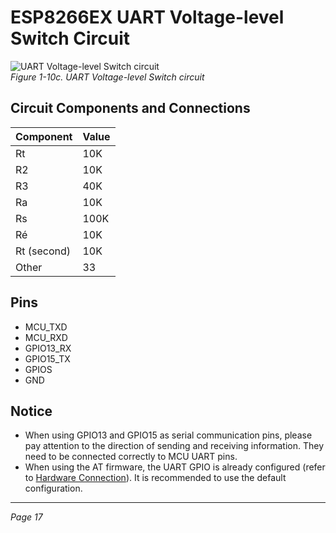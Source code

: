 # ESP8266EX UART Voltage-level Switch Circuit

![UART Voltage-level Switch circuit](Figure_1-10c_UART_Voltage-level_Switch_circuit.png)  
*Figure 1-10c. UART Voltage-level Switch circuit*

## Circuit Components and Connections

| Component | Value |
|-----------|-------|
| Rt        | 10K   |
| R2        | 10K   |
| R3        | 40K   |
| Ra        | 10K   |
| Rs        | 100K  |
| Ré        | 10K   |
| Rt (second) | 10K |
| Other     | 33    |

## Pins

- MCU_TXD
- MCU_RXD
- GPIO13_RX
- GPIO15_TX
- GPIOS
- GND

## Notice

- When using GPIO13 and GPIO15 as serial communication pins, please pay attention to the direction of sending and receiving information. They need to be connected correctly to MCU UART pins.
- When using the AT firmware, the UART GPIO is already configured (refer to [Hardware Connection](https://docs.espressif.com/projects/esp-at/en/release-v2.2.0.0_esp8266/Get_Started/Hardware_connection.html)). It is recommended to use the default configuration.

---
*Page 17*